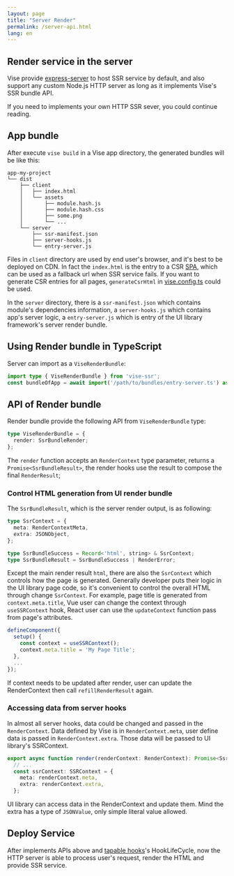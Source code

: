 ```yaml
---
layout: page
title: "Server Render"
permalink: /server-api.html
lang: en
---
```

## Render service in the server
Vise provide [express-server](https://github.com/stauren/vise-ssr/blob/main/packages/express-server) to host SSR service by default, and also support any custom Node.js HTTP server as long as it implements Vise's SSR bundle API.

If you need to implements your own HTTP SSR sever, you could continue reading.

## App bundle
After execute `vise build` in a Vise app directory, the generated bundles will be like this:

```shell
app-my-project
└── dist
    ├── client
    │   ├── index.html
    │   └── assets
    │       ├── module.hash.js
    │       ├── module.hash.css
    │       ├── some.png
    │       └── ...
    └── server
        ├── ssr-manifest.json
        ├── server-hooks.js
        └── entry-server.js
```

Files in `client` directory are used by end user's browser, and it's best to be deployed on CDN. In fact the `index.html` is the entry to a CSR [SPA](https://en.wikipedia.org/wiki/Single-page_application), which can be used as a fallback url when SSR service fails. If you want to generate CSR entries for all pages, `generateCsrHtml` in [vise.config.ts](./vise-config.html) could be used.

In the `server` directory, there is a  `ssr-manifest.json` which contains module's dependencies information, a `server-hooks.js` which contains app's server logic, a `entry-server.js` which is entry of the UI library framework's server render bundle. 

## Using Render bundle in TypeScript
Server can import as a `ViseRenderBundle`:
```typescript
import type { ViseRenderBundle } from 'vise-ssr';
const bundleOfApp = await import('/path/to/bundles/entry-server.ts') as ViseRenderBundle;
```
## API of Render bundle
Render bundle provide the following API from `ViseRenderBundle` type:
```typescript
type ViseRenderBundle = {
  render: SsrBundleRender;
};
```
The `render` function accepts an `RenderContext` type parameter, returns a `Promise<SsrBundleResult>`, the render hooks use the result to compose the final `RenderResult`;

### Control HTML generation from UI render bundle
The `SsrBundleResult`, which is the server render output, is as following:

```typescript
type SsrContext = {
  meta: RenderContextMeta,
  extra: JSONObject,
};

type SsrBundleSuccess = Record<'html', string> & SsrContext;
type SsrBundleResult = SsrBundleSuccess | RenderError;
```

Except the main render result `html`, there are also the `SsrContext` which controls how the page is generated. Generally developer puts their logic in the UI library page code, so it's convenient to control the overall HTML through change `SsrContext`. For example, page title is generated from `context.meta.title`, Vue user can change the context through `useSSRContext` hook, React user can use the `updateContext` function pass from page's attributes. 

```typescript
defineComponent({
  setup() {
    const context = useSSRContext();
    context.meta.title = 'My Page Title';
  },
  ...
});
```

If context needs to be updated after render, user can update the RenderContext then call `refillRenderResult` again.

### Accessing data from server hooks
In almost all server hooks, data could be changed and passed in the `RenderContext`. Data defined by Vise is in `RenderContext.meta`, user define data is passed in `RenderContext.extra`. Those data will be passed to UI library's SSRContext.

```typescript
export async function render(renderContext: RenderContext): Promise<SsrBundleResult> {
  // ...
  const ssrContext: SSRContext = {
    meta: renderContext.meta,
    extra: renderContext.extra,
  };
```

UI library can access data in the RenderContext and update them. Mind the extra has a type of `JSONValue`, only simple literal value allowed.

## Deploy Service
After implements APIs above and [tapable hooks](./tapable-hooks.html)'s HookLifeCycle, now the HTTP server is able to process user's request, render the HTML and provide SSR service.
